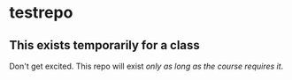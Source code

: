 # testrepo
## This exists temporarily for a class

Don't get excited. This repo will exist _only as long as the course requires it_.
